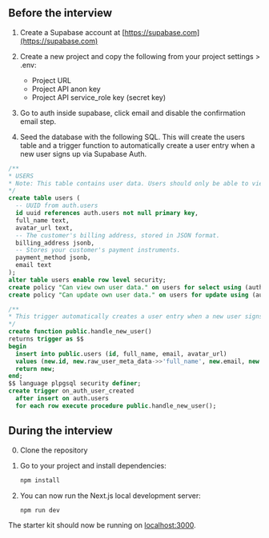 ## Before the interview

1. Create a Supabase account at [https://supabase.com](https://supabase.com)

2. Create a new project and copy the following from your project settings > .env:

   - Project URL
   - Project API anon key
   - Project API service_role key (secret key)

3. Go to auth inside supabase, click email and disable the confirmation email step.

4. Seed the database with the following SQL. This will create the users table and a trigger function to automatically create a user entry when a new user signs up via Supabase Auth.

```sql
/** 
* USERS
* Note: This table contains user data. Users should only be able to view and update their own data.
*/
create table users (
  -- UUID from auth.users
  id uuid references auth.users not null primary key,
  full_name text,
  avatar_url text,
  -- The customer's billing address, stored in JSON format.
  billing_address jsonb,
  -- Stores your customer's payment instruments.
  payment_method jsonb,
  email text
);
alter table users enable row level security;
create policy "Can view own user data." on users for select using (auth.uid() = id);
create policy "Can update own user data." on users for update using (auth.uid() = id);

/**
* This trigger automatically creates a user entry when a new user signs up via Supabase Auth.
*/ 
create function public.handle_new_user() 
returns trigger as $$
begin
  insert into public.users (id, full_name, email, avatar_url)
  values (new.id, new.raw_user_meta_data->>'full_name', new.email, new.raw_user_meta_data->>'avatar_url');
  return new;
end;
$$ language plpgsql security definer;
create trigger on_auth_user_created
  after insert on auth.users
  for each row execute procedure public.handle_new_user();
```

## During the interview

0. Clone the repository

1. Go to your project and install dependencies:

   ```bash
   npm install
   ```

2. You can now run the Next.js local development server:

   ```bash
   npm run dev
   ```

The starter kit should now be running on [localhost:3000](http://localhost:3000/).
